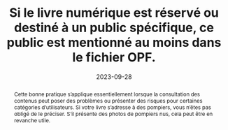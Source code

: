 ---
N: '95'
Rubrique: Identification et contact
title: Si le livre numérique est réservé ou destiné à un public spécifique, ce public est mentionné au moins dans le fichier OPF. 
detail: Si le site est réservé ou destiné à un public spécifique, ce public est mentionné au moins sur la page d'accueil. 
abstract: Cette bonne pratique s’applique essentiellement lorsque la consultation des contenus peut poser des problèmes ou présenter des risques pour certaines catégories d’utilisateurs. Si votre livre s’adresse à des pompiers, vous n’êtes pas obligé de le préciser. S’il présente des photos de pompiers nus, cela peut être en revanche utile.
categories: ["Informations avant achat"]
agrege: O4095-E010
opquast: '4 095'
indiceebook: '10'
description: "Règle n° 010"
weight:  010
actif: '1'
layout: rules
date: 2023-09-28
tags: ["", ""]
objectif: ["Éviter les déceptions", "Avertir les utilisateurs"]
Meo: ["Faire figurer sur la page d'accueil un message d'avertissement explicite sur la nature des contenus et le public auquel ils sont destinés ou réservés."]
Controle: ["Pour tout livre dont la consultation peut choquer ou n'être pas adaptée à une certaine catégorie de la population (mineurs, etc.), vérifier la présence d'un message d'avertissement explicite en page de garde, sur la nature des contenus proposés et sur le public auquel ils sont destinés ou réservés."
]
Source: ["Opquast", "SNE"]
Referentiel: [""]
Steps: ["", ""]
---